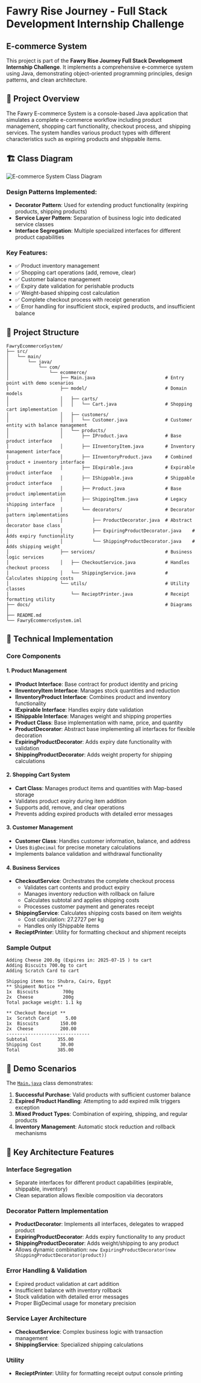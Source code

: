 # Fawry Rise Journey - Full Stack Development Internship Challenge
## E-commerce System

This project is part of the **Fawry Rise Journey Full Stack Development Internship Challenge**. It implements a comprehensive e-commerce system using Java, demonstrating object-oriented programming principles, design patterns, and clean architecture.

## 🚀 Project Overview

The Fawry E-commerce System is a console-based Java application that simulates a complete e-commerce workflow including product management, shopping cart functionality, checkout process, and shipping services. The system handles various product types with different characteristics such as expiring products and shippable items.

## 🏗️ Class Diagram

![E-commerce System Class Diagram](docs/fawryEcommerceBackend1.drawio%20(1).svg)

### Design Patterns Implemented:
- **Decorator Pattern**: Used for extending product functionality (expiring products, shipping products)
- **Service Layer Pattern**: Separation of business logic into dedicated service classes
- **Interface Segregation**: Multiple specialized interfaces for different product capabilities

### Key Features:
- ✅ Product inventory management
- ✅ Shopping cart operations (add, remove, clear)
- ✅ Customer balance management
- ✅ Expiry date validation for perishable products
- ✅ Weight-based shipping cost calculation
- ✅ Complete checkout process with receipt generation
- ✅ Error handling for insufficient stock, expired products, and insufficient balance

## 📁 Project Structure

```
FawryEcommerceSystem/
├── src/
│   └── main/
│       └── java/
│           └── com/
│               └── ecommerce/
│                   ├── Main.java                          # Entry point with demo scenarios
│                   ├── model/                             # Domain models
│                   │   ├── carts/
│                   │   │   └── Cart.java                  # Shopping cart implementation
│                   │   ├── customers/
│                   │   │   └── Customer.java              # Customer entity with balance management
│                   │   └── products/
│                   │       ├── IProduct.java              # Base product interface
│                   │       ├── IInventoryItem.java        # Inventory management interface
│                   │       ├── IInventoryProduct.java     # Combined product + inventory interface
│                   │       ├── IExpirable.java            # Expirable product interface
│                   │       ├── IShippable.java            # Shippable product interface
│                   │       ├── Product.java               # Base product implementation
│                   │       ├── ShippingItem.java          # Legacy shipping interface
│                   │       └── decorators/                # Decorator pattern implementations
│                   │           ├── ProductDecorator.java  # Abstract decorator base class
│                   │           ├── ExpiringProductDecorator.java    # Adds expiry functionality
│                   │           └── ShippingProductDecorator.java    # Adds shipping weight
│                   ├── services/                          # Business logic services
│                   │   ├── CheckoutService.java           # Handles checkout process
│                   │   └── ShippingService.java           # Calculates shipping costs
│                   └── utils/                             # Utility classes
│                       └── RecieptPrinter.java            # Receipt formatting utility
├── docs/                                                  # Diagrams
│
├── README.md   
└── FawryEcommerceSystem.iml
```

## 🔧 Technical Implementation

### Core Components

#### 1. Product Management
- **IProduct Interface**: Base contract for product identity and pricing
- **IInventoryItem Interface**: Manages stock quantities and reduction
- **IInventoryProduct Interface**: Combines product and inventory functionality
- **IExpirable Interface**: Handles expiry date validation
- **IShippable Interface**: Manages weight and shipping properties
- **Product Class**: Base implementation with name, price, and quantity
- **ProductDecorator**: Abstract base implementing all interfaces for flexible decoration
- **ExpiringProductDecorator**: Adds expiry date functionality with validation
- **ShippingProductDecorator**: Adds weight property for shipping calculations

#### 2. Shopping Cart System
- **Cart Class**: Manages product items and quantities with Map-based storage
- Validates product expiry during item addition
- Supports add, remove, and clear operations
- Prevents adding expired products with detailed error messages

#### 3. Customer Management
- **Customer Class**: Handles customer information, balance, and address
- Uses `BigDecimal` for precise monetary calculations
- Implements balance validation and withdrawal functionality

#### 4. Business Services
- **CheckoutService**: Orchestrates the complete checkout process
  - Validates cart contents and product expiry
  - Manages inventory reduction with rollback on failure
  - Calculates subtotal and applies shipping costs
  - Processes customer payment and generates receipt
- **ShippingService**: Calculates shipping costs based on item weights
  - Cost calculation: 27.2727 per kg
  - Handles only IShippable items
- **RecieptPrinter**: Utility for formatting checkout and shipment receipts


### Sample Output
```
Adding Cheese 200.0g (Expires in: 2025-07-15 ) to cart
Adding Biscuits 700.0g to cart
Adding Scratch Card to cart

Shipping items to: Shubra, Cairo, Egypt
** Shipment Notice **
1x  Biscuits         700g
2x  Cheese           200g
Total package weight: 1.1 kg

** Checkout Receipt **
1x  Scratch Card      5.00
1x  Biscuits        150.00
2x  Cheese          200.00
-------------------------------
Subtotal           355.00
Shipping Cost       30.00
Total              385.00
```

## 🧪 Demo Scenarios

The [`Main.java`](src/main/java/com/ecommerce/Main.java) class demonstrates:

1. **Successful Purchase**: Valid products with sufficient customer balance
2. **Expired Product Handling**: Attempting to add expired milk triggers exception
3. **Mixed Product Types**: Combination of expiring, shipping, and regular products
4. **Inventory Management**: Automatic stock reduction and rollback mechanisms

## 🎯 Key Architecture Features

### Interface Segregation
- Separate interfaces for different product capabilities (expirable, shippable, inventory)
- Clean separation allows flexible composition via decorators

### Decorator Pattern Implementation
- **ProductDecorator**: Implements all interfaces, delegates to wrapped product
- **ExpiringProductDecorator**: Adds expiry functionality to any product
- **ShippingProductDecorator**: Adds weight/shipping to any product
- Allows dynamic combination: `new ExpiringProductDecorator(new ShippingProductDecorator(product))`

### Error Handling & Validation
- Expired product validation at cart addition
- Insufficient balance with inventory rollback
- Stock validation with detailed error messages
- Proper BigDecimal usage for monetary precision

### Service Layer Architecture
- **CheckoutService**: Complex business logic with transaction management
- **ShippingService**: Specialized shipping calculations

### Utility
- **RecieptPrinter**: Utility for formatting receipt output console printing
